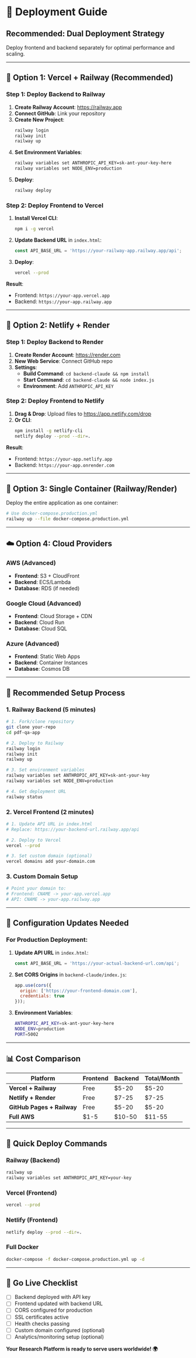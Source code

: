 # 🚀 Deployment Guide

## Recommended: **Dual Deployment Strategy**

Deploy frontend and backend separately for optimal performance and scaling.

---

## 🎯 **Option 1: Vercel + Railway (Recommended)**

### **Step 1: Deploy Backend to Railway**

1. **Create Railway Account**: https://railway.app
2. **Connect GitHub**: Link your repository
3. **Create New Project**: 
   ```bash
   railway login
   railway init
   railway up
   ```
4. **Set Environment Variables**:
   ```bash
   railway variables set ANTHROPIC_API_KEY=sk-ant-your-key-here
   railway variables set NODE_ENV=production
   ```
5. **Deploy**: 
   ```bash
   railway deploy
   ```

### **Step 2: Deploy Frontend to Vercel**

1. **Install Vercel CLI**:
   ```bash
   npm i -g vercel
   ```
2. **Update Backend URL** in `index.html`:
   ```javascript
   const API_BASE_URL = 'https://your-railway-app.railway.app/api';
   ```
3. **Deploy**:
   ```bash
   vercel --prod
   ```

**Result**: 
- Frontend: `https://your-app.vercel.app`
- Backend: `https://your-app.railway.app`

---

## 🎯 **Option 2: Netlify + Render**

### **Step 1: Deploy Backend to Render**

1. **Create Render Account**: https://render.com
2. **New Web Service**: Connect GitHub repo
3. **Settings**:
   - **Build Command**: `cd backend-claude && npm install`
   - **Start Command**: `cd backend-claude && node index.js`
   - **Environment**: Add `ANTHROPIC_API_KEY`

### **Step 2: Deploy Frontend to Netlify**

1. **Drag & Drop**: Upload files to https://app.netlify.com/drop
2. **Or CLI**:
   ```bash
   npm install -g netlify-cli
   netlify deploy --prod --dir=.
   ```

**Result**:
- Frontend: `https://your-app.netlify.app`
- Backend: `https://your-app.onrender.com`

---

## 🐳 **Option 3: Single Container (Railway/Render)**

Deploy the entire application as one container:

```bash
# Use docker-compose.production.yml
railway up --file docker-compose.production.yml
```

---

## ☁️ **Option 4: Cloud Providers**

### **AWS (Advanced)**
- **Frontend**: S3 + CloudFront
- **Backend**: ECS/Lambda
- **Database**: RDS (if needed)

### **Google Cloud (Advanced)**
- **Frontend**: Cloud Storage + CDN
- **Backend**: Cloud Run
- **Database**: Cloud SQL

### **Azure (Advanced)**
- **Frontend**: Static Web Apps
- **Backend**: Container Instances
- **Database**: Cosmos DB

---

## 🎯 **Recommended Setup Process**

### **1. Railway Backend (5 minutes)**
```bash
# 1. Fork/clone repository
git clone your-repo
cd pdf-qa-app

# 2. Deploy to Railway
railway login
railway init
railway up

# 3. Set environment variables
railway variables set ANTHROPIC_API_KEY=sk-ant-your-key
railway variables set NODE_ENV=production

# 4. Get deployment URL
railway status
```

### **2. Vercel Frontend (2 minutes)**
```bash
# 1. Update API URL in index.html
# Replace: https://your-backend-url.railway.app/api

# 2. Deploy to Vercel
vercel --prod

# 3. Set custom domain (optional)
vercel domains add your-domain.com
```

### **3. Custom Domain Setup**
```bash
# Point your domain to:
# Frontend: CNAME -> your-app.vercel.app
# API: CNAME -> your-app.railway.app
```

---

## 🔧 **Configuration Updates Needed**

### **For Production Deployment:**

1. **Update API URL** in `index.html`:
   ```javascript
   const API_BASE_URL = 'https://your-actual-backend-url.com/api';
   ```

2. **Set CORS Origins** in `backend-claude/index.js`:
   ```javascript
   app.use(cors({
     origin: ['https://your-frontend-domain.com'],
     credentials: true
   }));
   ```

3. **Environment Variables**:
   ```bash
   ANTHROPIC_API_KEY=sk-ant-your-key-here
   NODE_ENV=production
   PORT=5002
   ```

---

## 📊 **Cost Comparison**

| Platform | Frontend | Backend | Total/Month |
|----------|----------|---------|-------------|
| **Vercel + Railway** | Free | $5-20 | $5-20 |
| **Netlify + Render** | Free | $7-25 | $7-25 |
| **GitHub Pages + Railway** | Free | $5-20 | $5-20 |
| **Full AWS** | $1-5 | $10-50 | $11-55 |

---

## 🎯 **Quick Deploy Commands**

### **Railway (Backend)**
```bash
railway up
railway variables set ANTHROPIC_API_KEY=your-key
```

### **Vercel (Frontend)**  
```bash
vercel --prod
```

### **Netlify (Frontend)**
```bash
netlify deploy --prod --dir=.
```

### **Full Docker**
```bash
docker-compose -f docker-compose.production.yml up -d
```

---

## 🚀 **Go Live Checklist**

- [ ] Backend deployed with API key
- [ ] Frontend updated with backend URL
- [ ] CORS configured for production
- [ ] SSL certificates active
- [ ] Health checks passing
- [ ] Custom domain configured (optional)
- [ ] Analytics/monitoring setup (optional)

**Your Research Platform is ready to serve users worldwide! 🌍**